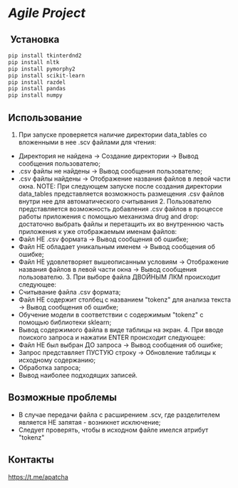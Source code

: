 # _Agile Project_
##  Установка
```bash
pip install tkinterdnd2
pip install nltk
pip install pymorphy2
pip install scikit-learn
pip install razdel
pip install pandas
pip install numpy
```
## Использование
  1. При запуске проверяется наличие директории data_tables со вложенными в нее .scv файлами для чтения:
* Директория не найдена -> Создание директории -> Вывод сообщения пользователю;
* .csv файлы не найдены -> Вывод сообщения пользователю;
* .csv файлы найдены -> Отображение названия файлов в левой части окна.
  NOTE: При следующем запуске после создания директории data_tables представляется возможность размещения .csv файлов внутри нее для автоматического считывания
  2. Пользователю представляется возможность добавления .csv файлов в процессе работы приложения с помощью механизма drug and drop: достаточно выбрать файлы и перетащить их во внутреннюю часть приложения к уже отображаемым именам файлов:
* Файл НЕ .csv формата -> Вывод сообщения об ошибке;
* Файл НЕ обладает уникальным именем -> Вывод сообщения об ошибке;
* Файл НЕ удовлетворяет вышеописанным условиям -> Отображение названия файлов в левой части окна -> Вывод сообщения пользователю.
  3. При выборе файла ДВОЙНЫМ ЛКМ происходит следующее:
* Считывание файла .csv формата;
* Файл НЕ содержит столбец с названием "tokenz" для анализа текста -> Вывод сообщения об ошибке;
* Обучение модели в соответствии с содержимым "tokenz" с помощью библиотеки sklearn;
* Вывод содержимого файла в виде таблицы на экран.
  4. При вводе поиского запроса и нажатии ENTER происходит следующее:
* Файл НЕ был выбран ДО запроса -> Вывод сообщения об ошибке;
* Запрос представляет ПУСТУЮ строку -> Обновление таблицы к исходному содержанию;
* Обработка запроса;
* Вывод наиболее подходящих записей.
## Возможные проблемы
* В случае передачи файла с расширением .scv, где разделителем является НЕ запятая - возникнет исключение;
* Следует проверять, чтобы в исходном файле имелся атрибут "tokenz"
## Контакты
  https://t.me/apatcha
